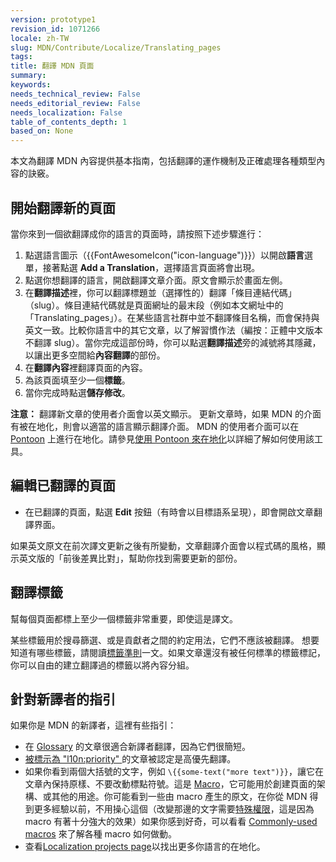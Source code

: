 ```yaml
---
version: prototype1
revision_id: 1071266
locale: zh-TW
slug: MDN/Contribute/Localize/Translating_pages
tags: 
title: 翻譯 MDN 頁面
summary: 
keywords: 
needs_technical_review: False
needs_editorial_review: False
needs_localization: False
table_of_contents_depth: 1
based_on: None
---
```

<p>本文為翻譯 MDN 內容提供基本指南，包括翻譯的運作機制及正確處理各種類型內容的訣竅。</p>

<h2 id="開始翻譯新的頁面">開始翻譯新的頁面</h2>

<p>當你來到一個欲翻譯成你的語言的頁面時，請按照下述步驟進行：</p>

<ol>
 <li>點選語言圖示（{{FontAwesomeIcon("icon-language")}}）以開啟<strong>語言</strong>選單，接著點選 <strong>Add a Translation</strong>，選擇語言頁面將會出現。</li>
 <li>點選你想翻譯的語言，開啟翻譯文章介面。原文會顯示於畫面左側。</li>
 <li>在<strong>翻譯描述</strong>裡，你可以翻譯標題並（選擇性的）翻譯「條目連結代碼」（slug）。條目連結代碼就是頁面網址的最末段（例如本文網址中的「Translating_pages」）。在某些語言社群中並不翻譯條目名稱，而會保持與英文一致。比較你語言中的其它文章，以了解習慣作法（編按：正體中文版本不翻譯 slug）。當你完成這部份時，你可以點選<strong>翻譯描述</strong>旁的減號將其隱藏，以讓出更多空間給<strong>內容翻譯</strong>的部份。</li>
 <li>在<strong>翻譯內容</strong>裡翻譯頁面的內容。</li>
 <li>為該頁面填至少一個<strong>標籤</strong>。</li>
 <li>當你完成時點選<strong>儲存修改</strong>。</li>
</ol>

<div class="note"><strong>注意：</strong> 翻譯新文章的使用者介面會以英文顯示。 更新文章時，如果 MDN 的介面有被在地化，則會以適當的語言顯示翻譯介面。 MDN 的使用者介面可以在 <a href="https://pontoon.mozilla.org/projects/mdn/" title="https://pontoon.mozilla.org/projects/mdn/">Pontoon</a> 上進行在地化。請參見<a href="/zh-TW/docs/Mozilla/Localization/Localizing_with_Pontoon" title="/zh-TW/docs/Mozilla/Localization/Localizing_with_Pontoon">使用 Pontoon 來在地化</a>以詳細了解如何使用該工具。</div>

<h2 id="編輯已翻譯的頁面">編輯已翻譯的頁面</h2>

<ul>
 <li>在已翻譯的頁面，點選 <strong>Edit</strong> 按鈕（有時會以目標語系呈現），即會開啟文章翻譯界面。</li>
</ul>

<p>如果英文原文在前次譯文更新之後有所變動，文章翻譯介面會以程式碼的風格，顯示英文版的「前後差異比對」，幫助你找到需要更新的部份。</p>

<h2 id="翻譯標籤">翻譯標籤</h2>

<p>幫每個頁面都標上至少一個標籤非常重要，即使這是譯文。</p>

<p>某些標籤用於搜尋篩選、或是貢獻者之間的約定用法，它們不應該被翻譯。 想要知道有哪些標籤，請閱讀<a href="/en-US/docs/Project:MDN/Contributing/Tagging_standards">標籤準則</a>一文。如果文章還沒有被任何標準的標籤標記，你可以自由的建立翻譯過的標籤以將內容分組。</p>

<h2 id="針對新譯者的指引">針對新譯者的指引</h2>

<p>如果你是 MDN 的新譯者，這裡有些指引：</p>

<ul>
 <li>在 <a href="/zh-TW/docs/Glossary">Glossary</a> 的文章很適合新譯者翻譯，因為它們很簡短。</li>
 <li><a href="/en-US/docs/tag/l10n%3Apriority">被標示為 "l10n:priority" </a> 的文章被認定是高優先翻譯。</li>
 <li>如果你看到兩個大括號的文字，例如 <code>\{{some-text("more text")}}</code>，讓它在文章內保持原樣、不要改動標點符號。這是 <a href="/zh-TW/docs/MDN/Contribute/Structures/Macros">Macro</a>，它可能用於創建頁面的架構、或其他的用途。你可能看到一些由 macro 產生的原文，在你從 MDN 得到更多經驗以前，不用操心這個（改變那邊的文字需要<a href="/zh-TW/docs/MDN/Contribute/Tools/Template_editing">特殊權限</a>，這是因為 macro 有著十分強大的效果）如果你感到好奇，可以看看 <a href="/zh-TW/docs/MDN/Contribute/Structures/Macros/Commonly-used_macros">Commonly-used macros</a> 來了解各種 macro 如何做動。</li>
 <li>查看<a href="/zh-TW/docs/MDN/Contribute/Localize/Localization_projects">Localization projects page</a>以找出更多你語言的在地化。</li>
</ul>

